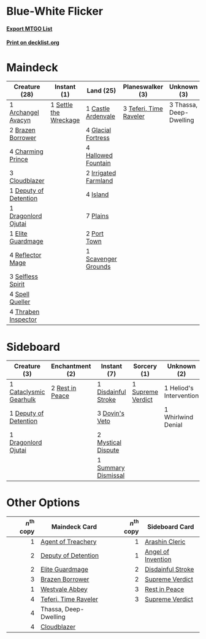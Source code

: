 # Blue-White Flicker

#### [Export MTGO List](../collection/Blue-White%20Flicker/Blue-White%20Flicker.txt)
#### [Print on decklist.org](http://decklist.org/?deckmain=1%09Archangel%20Avacyn%0A2%09Brazen%20Borrower%0A1%09Castle%20Ardenvale%0A4%09Charming%20Prince%0A3%09Cloudblazer%0A1%09Deputy%20of%20Detention%0A1%09Dragonlord%20Ojutai%0A1%09Elite%20Guardmage%0A4%09Glacial%20Fortress%0A4%09Hallowed%20Fountain%0A2%09Irrigated%20Farmland%0A4%09Island%0A7%09Plains%0A2%09Port%20Town%0A4%09Reflector%20Mage%0A1%09Scavenger%20Grounds%0A3%09Selfless%20Spirit%0A1%09Settle%20the%20Wreckage%0A4%09Spell%20Queller%0A3%09Teferi,%20Time%20Raveler%0A3%09Thassa,%20Deep-Dwelling%0A4%09Thraben%20Inspector&deckside=1%09Cataclysmic%20Gearhulk%0A1%09Deputy%20of%20Detention%0A1%09Disdainful%20Stroke%0A3%09Dovin's%20Veto%0A1%09Dragonlord%20Ojutai%0A1%09Heliod's%20Intervention%0A2%09Mystical%20Dispute%0A2%09Rest%20in%20Peace%0A1%09Summary%20Dismissal%0A1%09Supreme%20Verdict%0A1%09Whirlwind%20Denial)
# Maindeck

|                                         Creature (28)                                          |                                          Instant (1)                                           |                                           Land (25)                                           |                                        Planeswalker (3)                                         |      Unknown (3)      |
|------------------------------------------------------------------------------------------------|------------------------------------------------------------------------------------------------|-----------------------------------------------------------------------------------------------|-------------------------------------------------------------------------------------------------|-----------------------|
|1 [Archangel Avacyn](http://gatherer.wizards.com/Pages/Card/Details.aspx?multiverseid=409741)   |1 [Settle the Wreckage](http://gatherer.wizards.com/Pages/Card/Details.aspx?multiverseid=435186)|1 [Castle Ardenvale](http://gatherer.wizards.com/Pages/Card/Details.aspx?multiverseid=473200)  |3 [Teferi, Time Raveler](http://gatherer.wizards.com/Pages/Card/Details.aspx?multiverseid=461148)|3 Thassa, Deep-Dwelling|
|2 [Brazen Borrower](http://gatherer.wizards.com/Pages/Card/Details.aspx?multiverseid=473001)    |                                                                                                |4 [Glacial Fortress](http://gatherer.wizards.com/Pages/Card/Details.aspx?multiverseid=190562)  |                                                                                                 |                       |
|4 [Charming Prince](http://gatherer.wizards.com/Pages/Card/Details.aspx?multiverseid=472970)    |                                                                                                |4 [Hallowed Fountain](http://gatherer.wizards.com/Pages/Card/Details.aspx?multiverseid=97071)  |                                                                                                 |                       |
|3 [Cloudblazer](http://gatherer.wizards.com/Pages/Card/Details.aspx?multiverseid=442190)        |                                                                                                |2 [Irrigated Farmland](http://gatherer.wizards.com/Pages/Card/Details.aspx?multiverseid=426947)|                                                                                                 |                       |
|1 [Deputy of Detention](http://gatherer.wizards.com/Pages/Card/Details.aspx?multiverseid=457309)|                                                                                                |4 [Island](http://gatherer.wizards.com/Pages/Card/Details.aspx?multiverseid=439857)            |                                                                                                 |                       |
|1 [Dragonlord Ojutai](http://gatherer.wizards.com/Pages/Card/Details.aspx?multiverseid=394549)  |                                                                                                |7 [Plains](http://gatherer.wizards.com/Pages/Card/Details.aspx?multiverseid=439856)            |                                                                                                 |                       |
|1 [Elite Guardmage](http://gatherer.wizards.com/Pages/Card/Details.aspx?multiverseid=461122)    |                                                                                                |2 [Port Town](http://gatherer.wizards.com/Pages/Card/Details.aspx?multiverseid=410046)         |                                                                                                 |                       |
|4 [Reflector Mage](http://gatherer.wizards.com/Pages/Card/Details.aspx?multiverseid=407667)     |                                                                                                |1 [Scavenger Grounds](http://gatherer.wizards.com/Pages/Card/Details.aspx?multiverseid=430871) |                                                                                                 |                       |
|3 [Selfless Spirit](http://gatherer.wizards.com/Pages/Card/Details.aspx?multiverseid=414332)    |                                                                                                |                                                                                               |                                                                                                 |                       |
|4 [Spell Queller](http://gatherer.wizards.com/Pages/Card/Details.aspx?multiverseid=414494)      |                                                                                                |                                                                                               |                                                                                                 |                       |
|4 [Thraben Inspector](http://gatherer.wizards.com/Pages/Card/Details.aspx?multiverseid=409784)  |                                                                                                |                                                                                               |                                                                                                 |                       |


# Sideboard

|                                          Creature (3)                                           |                                     Enchantment (2)                                      |                                         Instant (7)                                          |                                        Sorcery (1)                                         |      Unknown (2)      |
|-------------------------------------------------------------------------------------------------|------------------------------------------------------------------------------------------|----------------------------------------------------------------------------------------------|--------------------------------------------------------------------------------------------|-----------------------|
|1 [Cataclysmic Gearhulk](http://gatherer.wizards.com/Pages/Card/Details.aspx?multiverseid=417582)|2 [Rest in Peace](http://gatherer.wizards.com/Pages/Card/Details.aspx?multiverseid=442021)|1 [Disdainful Stroke](http://gatherer.wizards.com/Pages/Card/Details.aspx?multiverseid=420705)|1 [Supreme Verdict](http://gatherer.wizards.com/Pages/Card/Details.aspx?multiverseid=438776)|1 Heliod's Intervention|
|1 [Deputy of Detention](http://gatherer.wizards.com/Pages/Card/Details.aspx?multiverseid=457309) |                                                                                          |3 [Dovin's Veto](http://gatherer.wizards.com/Pages/Card/Details.aspx?multiverseid=461120)     |                                                                                            |1 Whirlwind Denial     |
|1 [Dragonlord Ojutai](http://gatherer.wizards.com/Pages/Card/Details.aspx?multiverseid=394549)   |                                                                                          |2 [Mystical Dispute](http://gatherer.wizards.com/Pages/Card/Details.aspx?multiverseid=473020) |                                                                                            |                       |
|                                                                                                 |                                                                                          |1 [Summary Dismissal](http://gatherer.wizards.com/Pages/Card/Details.aspx?multiverseid=414370)|                                                                                            |                       |


# Other Options

|*n*<sup>th</sup> copy|                                         Maindeck Card                                         |*n*<sup>th</sup> copy|                                       Sideboard Card                                        |
|--------------------:|-----------------------------------------------------------------------------------------------|--------------------:|---------------------------------------------------------------------------------------------|
|                    1|[Agent of Treachery](http://gatherer.wizards.com/Pages/Card/Details.aspx?multiverseid=466797)  |                    1|[Arashin Cleric](http://gatherer.wizards.com/Pages/Card/Details.aspx?multiverseid=391791)    |
|                    2|[Deputy of Detention](http://gatherer.wizards.com/Pages/Card/Details.aspx?multiverseid=457309) |                    1|[Angel of Invention](http://gatherer.wizards.com/Pages/Card/Details.aspx?multiverseid=417577)|
|                    2|[Elite Guardmage](http://gatherer.wizards.com/Pages/Card/Details.aspx?multiverseid=461122)     |                    2|[Disdainful Stroke](http://gatherer.wizards.com/Pages/Card/Details.aspx?multiverseid=420705) |
|                    3|[Brazen Borrower](http://gatherer.wizards.com/Pages/Card/Details.aspx?multiverseid=473001)     |                    2|[Supreme Verdict](http://gatherer.wizards.com/Pages/Card/Details.aspx?multiverseid=438776)   |
|                    1|[Westvale Abbey](http://gatherer.wizards.com/Pages/Card/Details.aspx?multiverseid=410049)      |                    3|[Rest in Peace](http://gatherer.wizards.com/Pages/Card/Details.aspx?multiverseid=442021)     |
|                    4|[Teferi, Time Raveler](http://gatherer.wizards.com/Pages/Card/Details.aspx?multiverseid=461148)|                    3|[Supreme Verdict](http://gatherer.wizards.com/Pages/Card/Details.aspx?multiverseid=438776)   |
|                    4|Thassa, Deep-Dwelling                                                                          |                     |                                                                                             |
|                    4|[Cloudblazer](http://gatherer.wizards.com/Pages/Card/Details.aspx?multiverseid=442190)         |                     |                                                                                             |

